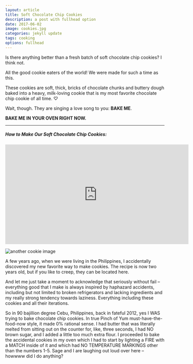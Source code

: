 ```yaml
---
layout: article
title: Soft Chocolate Chip Cookies
description: a post with fullhead option
date: 2017-06-02
image: cookies.jpg
categories: jekyll update
tags: cooking
options: fullhead
---
```


Is there anything better than a fresh batch of soft chocolate chip cookies? I think not.

<!-- ![cookie image](http://pinchofyum.com/wp-content/uploads/Chocolate-Chip-Cookies-Square.jpg) -->

All the good cookie eaters of the world!
We were made for such a time as this.

These cookies are soft, thick, bricks of chocolate chunks and buttery dough baked into a heavy, milk-loving cookie that is my most favorite chocolate chip cookie of all time. ♡


Wait, though. They are singing a love song to you: **BAKE ME**.

**BAKE ME IN YOUR OVEN RIGHT NOW.**

<hr>

##### How to Make Our Soft Chocolate Chip Cookies:
<iframe width="580" height="315" src="http://www.youtube.com/embed/JdbGVDYu4mQ" frameborder="0" allowfullscreen></iframe>
<!-- [![embedded video](https://img.youtube.com/vi/JdbGVDYu4mQ/0.jpg)](https://www.youtube.com/watch?v=JdbGVDYu4mQ) -->

![another cookie image](http://cdn.pinchofyum.com/wp-content/uploads/cookie-cross-section-2-768x1152.jpg)

A few years ago, when we were living in the Philippines, I accidentally discovered my new favorite way to make cookies. The recipe is now two years old, but if you like to creep, they can be located here.

And let me just take a moment to acknowledge that seriously without fail – everything good that I make is always inspired by haphazard accidents, including but not limited to broken refrigerators and lacking ingredients and my really strong tendency towards laziness. Everything including these cookies and all their iterations.

So in 90 bajillion degree Cebu, Philippines, back in fateful 2012, yes I WAS trying to bake chocolate chip cookies. In true Pinch of Yum must-have-the-food-now style, it made 0% rational sense. I had butter that was literally melted from sitting out on the counter for, like, three seconds, I had NO brown sugar, and I added a little too much extra flour. I proceeded to bake the accidental cookies in my oven which I had to start by lighting a FIRE with a MATCH inside of it and which had NO TEMPERATURE MARKINGS other than the numbers 1-5. Sage and I are laughing out loud over here – howwww did I do anything?
